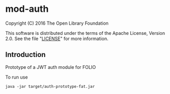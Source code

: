 # mod-auth

Copyright (C) 2016 The Open Library Foundation

This software is distributed under the terms of the Apache License,
Version 2.0. See the file "[LICENSE](LICENSE)" for more information.

## Introduction

Prototype of a JWT auth module for FOLIO

To run use

`java -jar target/auth-prototype-fat.jar`

